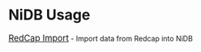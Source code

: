 # NiDB Usage

<a href="redcapimport.md" style="font-size: larger;">RedCap Import</a> - Import data from Redcap into NiDB
